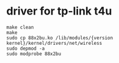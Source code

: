# driver for tp-link t4u

```
make clean
make
sudo cp 88x2bu.ko /lib/modules/{version kernel}/kernel/drivers/net/wireless
sudo depmod -a
sudo modprobe 88x2bu
```
